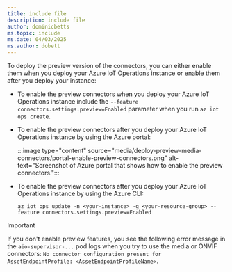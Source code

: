 ```yaml
---
title: include file
description: include file
author: dominicbetts
ms.topic: include
ms.date: 04/03/2025
ms.author: dobett
---
```


To deploy the preview version of the connectors, you can either enable them when you deploy your Azure IoT Operations instance or enable them after you deploy your instance:

- To enable the preview connectors when you deploy your Azure IoT Operations instance include the `--feature connectors.settings.preview=Enabled` parameter when you run `az iot ops create`.

- To enable the preview connectors after you deploy your Azure IoT Operations instance by using the Azure portal:

  :::image type="content" source="media/deploy-preview-media-connectors/portal-enable-preview-connectors.png" alt-text="Screenshot of Azure portal that shows how to enable the preview connectors.":::

- To enable the preview connectors after you deploy your Azure IoT Operations instance by using the Azure CLI:

  ```console
  az iot ops update -n <your-instance> -g <your-resource-group> --feature connectors.settings.preview=Enabled
  ```

> [!IMPORTANT]
> If you don't enable preview features, you see the following error message in the `aio-supervisor-...` pod logs when you try to use the media or ONVIF connectors: `No connector configuration present for AssetEndpointProfile: <AssetEndpointProfileName>`.
